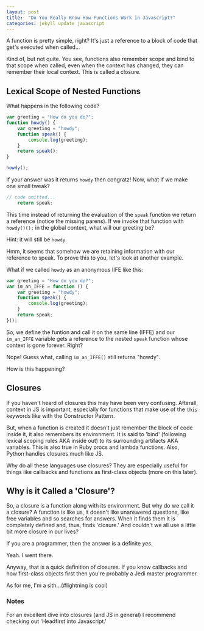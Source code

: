 ```yaml
---
layout: post
title:  "Do You Really Know How Functions Work in Javascript?"
categories: jekyll update javascript
---
```


A function is pretty simple, right? It's just a reference to a block of code that get's executed when called...

Kind of, but not quite. You see, functions also remember scope and bind to that scope when called, even when the context has changed, they can remember their local context. This is called a closure.

## Lexical Scope of Nested Functions

What happens in the following code?

``` javascript
var greeting = "How do you do?";
function howdy() {
    var greeting = "howdy";
    function speak() {
        console.log(greeting);
    }
    return speak();
}

howdy();
```

If your answer was it returns `howdy` then congratz! Now, what if we make one small tweak?

``` javascript
// code omitted...
    return speak;
```

This time instead of returning the evaluation of the `speak` function we return a reference (notice the missing parens). If we invoke that function with `howdy()();` in the global context, what will our greeting be?

Hint: it will still be `howdy`.

Hmm, it seems that somehow we are retaining information with our reference to speak. To prove this to you, let's look at another example.

What if we called `howdy` as an anonymous IIFE like this:

``` javascript
var greeting = "How do you do?";
var im_an_IFFE = function () {
    var greeting = "howdy";
    function speak() {
        console.log(greeting);
    }
    return speak;
}();
```

So, we define the funtion and call it on the same line (IFFE) and our `im_an_IFFE` variable gets a reference to the nested `speak` function whose context is gone forever. Right?

Nope! Guess what, calling `im_an_IFFE()` still returns "howdy".

How is this happening?

## Closures

If you haven't heard of closures this may have been very confusing. Afterall, context in JS is important, especially for functions that make use of the `this` keywords like with the Constructor Pattern.

But, when a function is created it doesn't just remember the block of code inside it, it also remembers its environment. It is said to 'bind' (following lexical scoping rules AKA inside out) to its surrounding artifacts AKA variables. This is also true in Ruby procs and lambda functions. Also, Python handles closures much like JS.

Why do all these languages use closures? They are especially useful for things like callbacks and functions as first-class objects (more on this later).

## Why is it Called a 'Closure'?
So, a closure is a function along with its environment. But why do we call it a closure? A function is like us, it doesn't like unanswered questions, like free variables and so searches for answers. When it finds them it is completely defined and, thus, finds 'closure.' And couldn't we all use a little bit more closure in our lives?

If you are a programmer, then the answer is a definite *yes*.

Yeah. I went there.

Anyway, that is a quick definition of closures. If you know callbacks and how first-class objects first then you're probably a Jedi master programmer.

As for me, I'm a sith...(\#lightning is cool)

### Notes
For an excellent dive into closures (and JS in general) I recommend checking out 'Headfirst into Javascript.'
